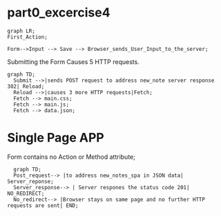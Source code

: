 # part0_excercise4
```mermaid
graph LR;
First_Action;

Form-->Input --> Save --> Browser_sends_User_Input_to_the_server;
```
Submitting the Form Causes 5 HTTP requests.

```mermaid
graph TD;
  Submit -->|sends POST request to address new_note server response 302| Reload;
  Reload -->|causes 3 more HTTP requests|Fetch;
  Fetch --> main.css;
  Fetch --> main.js;
  Fetch --> data.json;
```
# Single Page APP

  Form contains no Action or Method attribute;
```mermaid
  graph TD;
  Post_request--> |to address new_notes_spa in JSON data| Server_reponse;
  Server_response--> | Server respones the status code 201| NO_REDIRECT;
  No_redirect--> |Browser stays on same page and no further HTTP requests are sent| END;

```
